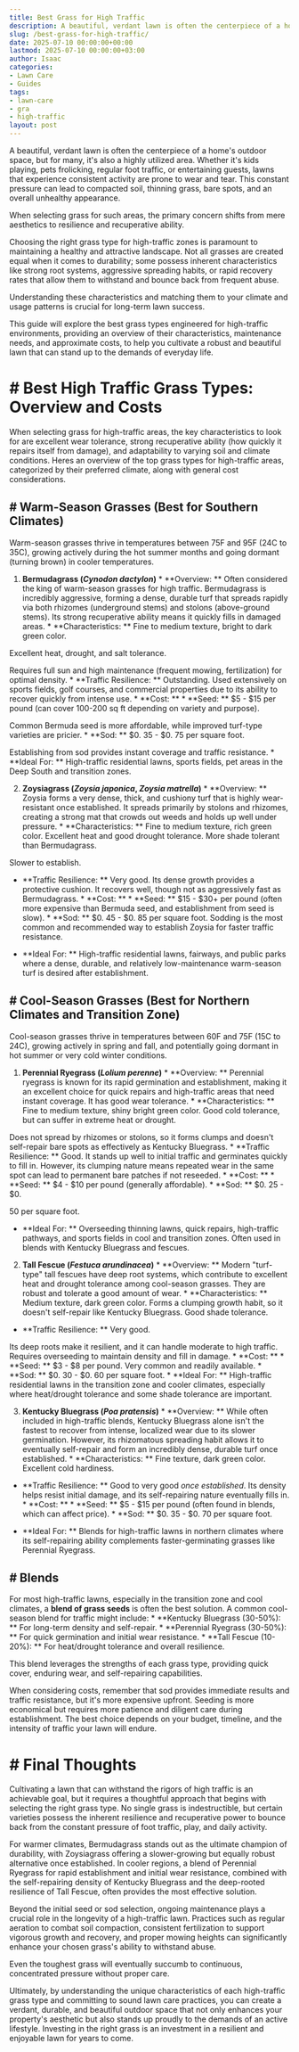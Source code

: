 ```yaml
---
title: Best Grass for High Traffic
description: A beautiful, verdant lawn is often the centerpiece of a home's outdoor space, but for many, it's also a highly utilized area.
slug: /best-grass-for-high-traffic/
date: 2025-07-10 00:00:00+00:00
lastmod: 2025-07-10 00:00:00+03:00
author: Isaac
categories:
- Lawn Care
- Guides
tags:
- lawn-care
- gra
- high-traffic
layout: post
---
```


A beautiful, verdant lawn is often the centerpiece of a home's outdoor space, but for many, it's also a highly utilized area. Whether it's kids playing, pets frolicking, regular foot traffic, or entertaining guests, lawns that experience consistent activity are prone to wear and tear. This constant pressure can lead to compacted soil, thinning grass, bare spots, and an overall unhealthy appearance.

When selecting grass for such areas, the primary concern shifts from mere aesthetics to resilience and recuperative ability.

Choosing the right grass type for high-traffic zones is paramount to maintaining a healthy and attractive landscape. Not all grasses are created equal when it comes to durability; some possess inherent characteristics like strong root systems, aggressive spreading habits, or rapid recovery rates that allow them to withstand and bounce back from frequent abuse.

Understanding these characteristics and matching them to your climate and usage patterns is crucial for long-term lawn success.

This guide will explore the best grass types engineered for high-traffic environments, providing an overview of their characteristics, maintenance needs, and approximate costs, to help you cultivate a robust and beautiful lawn that can stand up to the demands of everyday life.

# # Best High Traffic Grass Types: Overview and Costs

When selecting grass for high-traffic areas, the key characteristics to look for are excellent wear tolerance, strong recuperative ability (how quickly it repairs itself from damage), and adaptability to varying soil and climate conditions. Heres an overview of the top grass types for high-traffic areas, categorized by their preferred climate, along with general cost considerations.

## # Warm-Season Grasses (Best for Southern Climates)

Warm-season grasses thrive in temperatures between 75F and 95F (24C to 35C), growing actively during the hot summer months and going dormant (turning brown) in cooler temperatures.

1. **Bermudagrass (*Cynodon dactylon*)** * **Overview: ** Often considered the king of warm-season grasses for high traffic. Bermudagrass is incredibly aggressive, forming a dense, durable turf that spreads rapidly via both rhizomes (underground stems) and stolons (above-ground stems). Its strong recuperative ability means it quickly fills in damaged areas. * **Characteristics: ** Fine to medium texture, bright to dark green color.

Excellent heat, drought, and salt tolerance.

Requires full sun and high maintenance (frequent mowing, fertilization) for optimal density. * **Traffic Resilience: ** Outstanding. Used extensively on sports fields, golf courses, and commercial properties due to its ability to recover quickly from intense use. * **Cost: ** * **Seed: ** $5 - $15 per pound (can cover 100-200 sq ft depending on variety and purpose).

Common Bermuda seed is more affordable, while improved turf-type varieties are pricier. * **Sod: ** $0. 35 - $0. 75 per square foot.

Establishing from sod provides instant coverage and traffic resistance. * **Ideal For: ** High-traffic residential lawns, sports fields, pet areas in the Deep South and transition zones.

2. **Zoysiagrass (*Zoysia japonica*, *Zoysia matrella*)** * **Overview: ** Zoysia forms a very dense, thick, and cushiony turf that is highly wear-resistant once established. It spreads primarily by stolons and rhizomes, creating a strong mat that crowds out weeds and holds up well under pressure. * **Characteristics: ** Fine to medium texture, rich green color. Excellent heat and good drought tolerance. More shade tolerant than Bermudagrass.

Slower to establish.

* **Traffic Resilience: ** Very good. Its dense growth provides a protective cushion. It recovers well, though not as aggressively fast as Bermudagrass. * **Cost: ** * **Seed: ** $15 - $30+ per pound (often more expensive than Bermuda seed, and establishment from seed is slow). * **Sod: ** $0. 45 - $0. 85 per square foot. Sodding is the most common and recommended way to establish Zoysia for faster traffic resistance.

* **Ideal For: ** High-traffic residential lawns, fairways, and public parks where a dense, durable, and relatively low-maintenance warm-season turf is desired after establishment.

## # Cool-Season Grasses (Best for Northern Climates and Transition Zone)

Cool-season grasses thrive in temperatures between 60F and 75F (15C to 24C), growing actively in spring and fall, and potentially going dormant in hot summer or very cold winter conditions.

1. **Perennial Ryegrass (*Lolium perenne*)** * **Overview: ** Perennial ryegrass is known for its rapid germination and establishment, making it an excellent choice for quick repairs and high-traffic areas that need instant coverage. It has good wear tolerance. * **Characteristics: ** Fine to medium texture, shiny bright green color. Good cold tolerance, but can suffer in extreme heat or drought.

Does not spread by rhizomes or stolons, so it forms clumps and doesn't self-repair bare spots as effectively as Kentucky Bluegrass. * **Traffic Resilience: ** Good. It stands up well to initial traffic and germinates quickly to fill in. However, its clumping nature means repeated wear in the same spot can lead to permanent bare patches if not reseeded. * **Cost: ** * **Seed: ** $4 - $10 per pound (generally affordable). * **Sod: ** $0. 25 - $0.

50 per square foot.

* **Ideal For: ** Overseeding thinning lawns, quick repairs, high-traffic pathways, and sports fields in cool and transition zones. Often used in blends with Kentucky Bluegrass and fescues.

2. **Tall Fescue (*Festuca arundinacea*)** * **Overview: ** Modern "turf-type" tall fescues have deep root systems, which contribute to excellent heat and drought tolerance among cool-season grasses. They are robust and tolerate a good amount of wear. * **Characteristics: ** Medium texture, dark green color. Forms a clumping growth habit, so it doesn't self-repair like Kentucky Bluegrass. Good shade tolerance.

* **Traffic Resilience: ** Very good.

Its deep roots make it resilient, and it can handle moderate to high traffic. Requires overseeding to maintain density and fill in damage. * **Cost: ** * **Seed: ** $3 - $8 per pound. Very common and readily available. * **Sod: ** $0. 30 - $0. 60 per square foot. * **Ideal For: ** High-traffic residential lawns in the transition zone and cooler climates, especially where heat/drought tolerance and some shade tolerance are important.

3. **Kentucky Bluegrass (*Poa pratensis*)** * **Overview: ** While often included in high-traffic blends, Kentucky Bluegrass alone isn't the fastest to recover from intense, localized wear due to its slower germination. However, its rhizomatous spreading habit allows it to eventually self-repair and form an incredibly dense, durable turf once established. * **Characteristics: ** Fine texture, dark green color. Excellent cold hardiness.

* **Traffic Resilience: ** Good to very good *once established*. Its density helps resist initial damage, and its self-repairing nature eventually fills in. * **Cost: ** * **Seed: ** $5 - $15 per pound (often found in blends, which can affect price). * **Sod: ** $0. 35 - $0. 70 per square foot.

* **Ideal For: ** Blends for high-traffic lawns in northern climates where its self-repairing ability complements faster-germinating grasses like Perennial Ryegrass.

## # Blends

For most high-traffic lawns, especially in the transition zone and cool climates, a **blend of grass seeds** is often the best solution. A common cool-season blend for traffic might include: * **Kentucky Bluegrass (30-50%): ** For long-term density and self-repair. * **Perennial Ryegrass (30-50%): ** For quick germination and initial wear resistance. * **Tall Fescue (10-20%): ** For heat/drought tolerance and overall resilience.

This blend leverages the strengths of each grass type, providing quick cover, enduring wear, and self-repairing capabilities.

When considering costs, remember that sod provides immediate results and traffic resistance, but it's more expensive upfront. Seeding is more economical but requires more patience and diligent care during establishment. The best choice depends on your budget, timeline, and the intensity of traffic your lawn will endure.

# # Final Thoughts

Cultivating a lawn that can withstand the rigors of high traffic is an achievable goal, but it requires a thoughtful approach that begins with selecting the right grass type. No single grass is indestructible, but certain varieties possess the inherent resilience and recuperative power to bounce back from the constant pressure of foot traffic, play, and daily activity.

For warmer climates, Bermudagrass stands out as the ultimate champion of durability, with Zoysiagrass offering a slower-growing but equally robust alternative once established. In cooler regions, a blend of Perennial Ryegrass for rapid establishment and initial wear resistance, combined with the self-repairing density of Kentucky Bluegrass and the deep-rooted resilience of Tall Fescue, often provides the most effective solution.

Beyond the initial seed or sod selection, ongoing maintenance plays a crucial role in the longevity of a high-traffic lawn. Practices such as regular aeration to combat soil compaction, consistent fertilization to support vigorous growth and recovery, and proper mowing heights can significantly enhance your chosen grass's ability to withstand abuse.

Even the toughest grass will eventually succumb to continuous, concentrated pressure without proper care.

Ultimately, by understanding the unique characteristics of each high-traffic grass type and committing to sound lawn care practices, you can create a verdant, durable, and beautiful outdoor space that not only enhances your property's aesthetic but also stands up proudly to the demands of an active lifestyle. Investing in the right grass is an investment in a resilient and enjoyable lawn for years to come.
